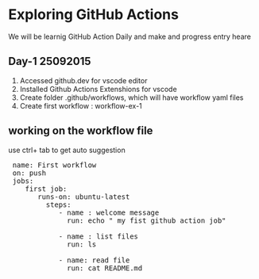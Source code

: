 # Exploring GitHub Actions
 We will be learnig GitHub Action Daily and make and progress entry heare

 ## Day-1 25092015 
  1. Accessed github.dev for vscode editor
  2. Installed Github Actions Extenshions for vscode 
  3. Create folder .github/workflows, which will have workflow yaml files
  4. Create first workflow : workflow-ex-1
  
## working on the workflow file
 use ctrl+ tab to get auto suggestion

<pre>
 name: First workflow  
 on: push  
 jobs:  
    first job:  
       runs-on: ubuntu-latest   
         steps:  
            - name : welcome message  
              run: echo " my fist github action job"  
               
            - name : list files
              run: ls

            - name: read file
              run: cat README.md 

</pre>




